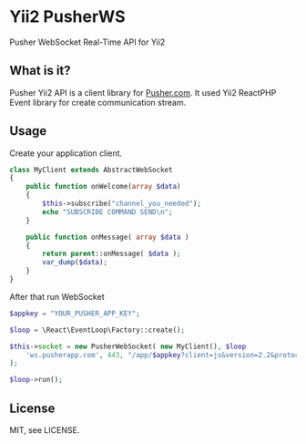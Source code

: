 # Yii2 PusherWS

Pusher WebSocket Real-Time API for Yii2

## What is it?

Pusher Yii2 API is a client library for [Pusher.com](http://pusher.com).
It used Yii2 ReactPHP Event library for create communication stream.

## Usage

Create your application client.
```php
class MyClient extends AbstractWebSocket
{
    public function onWelcome(array $data)
    {
        $this->subscribe("channel_you_needed");
        echo "SUBSCRIBE COMMAND SEND\n";
    }

    public function onMessage( array $data )
    {
        return parent::onMessage( $data );
        var_dump($data);
    }
}
```

After that run WebSocket
```php
$appkey = "YOUR_PUSHER_APP_KEY";

$loop = \React\EventLoop\Factory::create();

$this->socket = new PusherWebSocket( new MyClient(), $loop
    'ws.pusherapp.com', 443, "/app/$appkey?client=js&version=2.2&protocol=5"
);

$loop->run();

```

## License

MIT, see LICENSE.
